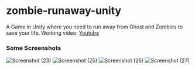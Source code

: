 # zombie-runaway-unity
A Game in Unity where you need to run away from Ghost and Zombies to save your life.
Working video: [Youtube](https://youtu.be/uJMZk88MAXU)

### Some Screenshots
![Screenshot (23)](https://user-images.githubusercontent.com/31045221/144755868-7e4bb317-b6f5-4ffd-a893-8af31851b21e.png)
![Screenshot (25)](https://user-images.githubusercontent.com/31045221/144755869-5cbf65b3-5b91-466d-be70-80203cc04806.png)
![Screenshot (26)](https://user-images.githubusercontent.com/31045221/144755871-00b24da7-c598-4f95-bab8-93df8bcc0653.png)
![Screenshot (27)](https://user-images.githubusercontent.com/31045221/144755867-b18472d8-5f98-4a1f-ae16-47c9778d1d54.png)
